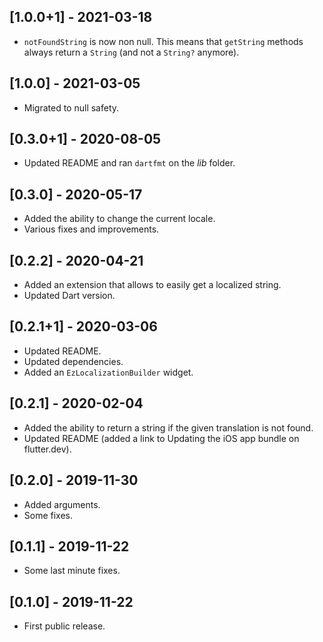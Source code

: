 ## [1.0.0+1] - 2021-03-18

* `notFoundString` is now non null. This means that `getString` methods always return a `String` (and not a `String?` anymore).

## [1.0.0] - 2021-03-05

* Migrated to null safety.

## [0.3.0+1] - 2020-08-05

* Updated README and ran `dartfmt` on the _lib_ folder.

## [0.3.0] - 2020-05-17

* Added the ability to change the current locale.
* Various fixes and improvements.

## [0.2.2] - 2020-04-21

* Added an extension that allows to easily get a localized string.
* Updated Dart version.

## [0.2.1+1] - 2020-03-06

* Updated README.
* Updated dependencies.
* Added an `EzLocalizationBuilder` widget.

## [0.2.1] - 2020-02-04

* Added the ability to return a string if the given translation is not found.
* Updated README (added a link to Updating the iOS app bundle on flutter.dev).

## [0.2.0] - 2019-11-30

* Added arguments.
* Some fixes.

## [0.1.1] - 2019-11-22

* Some last minute fixes.

## [0.1.0] - 2019-11-22

* First public release.
